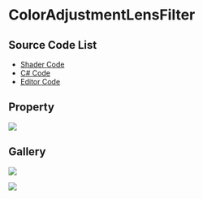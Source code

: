 ﻿
# ColorAdjustmentLensFilter

## Source Code List
- [Shader Code](Shader/ColorAdjustmentLensFilter.shader)
- [C# Code](ColorAdjustmentLensFilter.cs)
- [Editor Code](Editor/ColorAdjustmentLensFilterEditor.cs)


## Property
![](https://raw.githubusercontent.com/QianMo/X-PostProcessing-Gallery/master/Media/Pixelize/ColorAdjustmentLensFilter/ColorAdjustmentLensFilterProperty.jpg)

## Gallery
![](https://raw.githubusercontent.com/QianMo/X-PostProcessing-Gallery/master/Media/Pixelize/ColorAdjustmentLensFilter/ColorAdjustmentLensFilter.jpg)

![](https://raw.githubusercontent.com/QianMo/X-PostProcessing-Gallery/master/Media/Pixelize/ColorAdjustmentLensFilter/ColorAdjustmentLensFilter.gif)